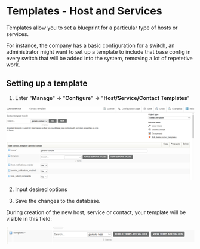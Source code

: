 # Templates - Host and Services

Templates allow you to set a blueprint for a particular type of hosts or services. 

For instance, the company has a basic configuration for a switch, an administrator might want to set up a template to include that base config in every switch that will be added into the system, removing a lot of repetetive work. 

## Setting up a template

1. Enter "**Manage**" -> "**Configure**" -> "**Host/Service/Contact Templates**"

![Templates](/media/05_00_20_01_Templates.png)

2. Input desired options

3. Save the changes to the database.

During creation of the new host, service or contact, your template will be visible in this field:

![Templates](/media/05_00_20_02_Templates.png)

